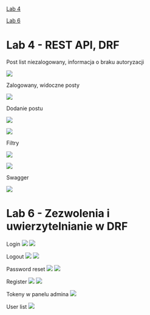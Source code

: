 
<p><a href="#Lab4">Lab 4</a></p>
<p><a href="#Lab6">Lab 6</a></p>


<a id="Lab4"></a>
# Lab 4 - REST API, DRF


Post list niezalogowany, informacja o braku autoryzacji

![](screenshots/rest1.png)

Zalogowany, widoczne posty

![](screenshots/rest2.png)

Dodanie postu

![](screenshots/rest3.png)

![](screenshots/rest4.png)

Filtry

![](screenshots/rest5.png)

![](screenshots/rest6.png)

Swagger

![](screenshots/swagger.png)

<a id="Lab6"></a>
# Lab 6 - Zezwolenia i uwierzytelnianie w DRF

Login
![](screenshots/lab6_1.png)
![](screenshots/lab6_2.png)

Logout
![](screenshots/lab6_3.png)
![](screenshots/lab6_4.png)

Password reset
![](screenshots/lab6_5.png)
![](screenshots/lab6_6.png)

Register
![](screenshots/lab6_7.png)
![](screenshots/lab6_8.png)

Tokeny w panelu admina
![](screenshots/lab6_9.png)

User list
![](screenshots/lab6_10.png)




